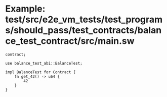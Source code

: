 # Example: test/src/e2e_vm_tests/test_programs/should_pass/test_contracts/balance_test_contract/src/main.sw

```sway
contract;

use balance_test_abi::BalanceTest;

impl BalanceTest for Contract {
    fn get_42() -> u64 {
        42
    }
}

```
